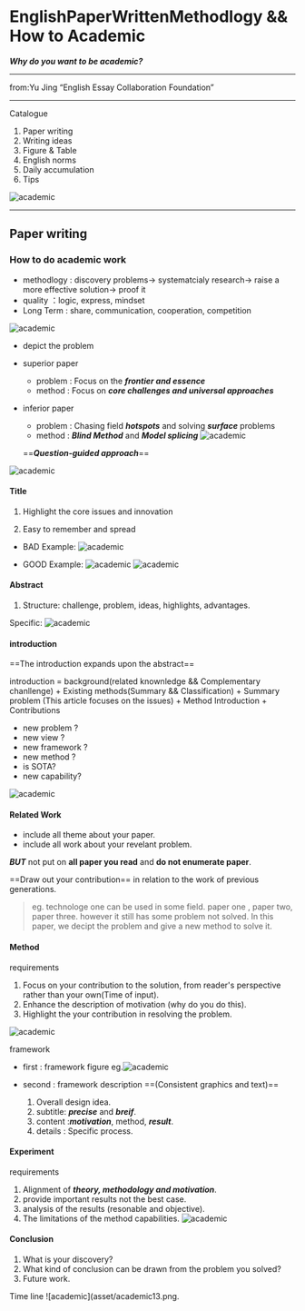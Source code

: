 # EnglishPaperWrittenMethodlogy && How to Academic

***Why do you want to be academic?***

---
from:Yu Jing “English Essay Collaboration Foundation”

---
Catalogue

1. Paper writing
2. Writing ideas
3. Figure & Table
4. English norms
5. Daily accumulation
6. Tips

![academic](asset/academic2.png)

---

## Paper writing

### How to do academic work

+ methodlogy : discovery problems-> systematcialy research-> raise a more effective solution-> proof it
+ quality ：logic, express, mindset
+ Long Term : share, communication, cooperation, competition

![academic](asset/academic.png)

+ depict the problem

+ superior paper
  + problem : Focus on the ***frontier and essence***
  + method  : Focus on ***core challenges and universal approaches***

+ inferior paper
  + problem : Chasing field ***hotspots*** and solving ***surface*** problems
  + method  : ***Blind Method*** and ***Model splicing***
![academic](asset/academic3.png)

  ==***Question-guided approach***==

![academic](asset/academic4.png)

#### Title

1) Highlight the core issues and innovation

2) Easy to remember and spread

+ BAD Example:
![academic](asset/academic5.png)

+ GOOD Example:
![academic](asset/academic6.png)
![academic](asset/academic7.png)

#### Abstract

1) Structure: challenge, problem, ideas, highlights, advantages.

Specific:
![academic](asset/academic8.png)

#### introduction

==The introduction expands upon the abstract==

introduction =
background(related knownledge && Complementary chanllenge)
+
Existing methods(Summary && Classification)
+
Summary problem (This article focuses on the issues)
+
Method Introduction
+
Contributions

+ new problem ?
+ new view ?
+ new framework ?
+ new method ?
+ is SOTA?
+ new capability?

![academic](asset/academic9.png)

#### Related Work

+ include all theme about your paper.
+ include all work about your revelant problem.

***BUT*** not put on **all paper you read** and **do not enumerate paper**.

==Draw out your contribution== in relation to the work of previous generations.

> eg.
> technologe one can be used in some field.
> paper one , paper two, paper three.
> however it still has some problem not solved. In this paper, we decipt the problem and give a new method to solve it.

#### Method

requirements

1) Focus on your contribution to the solution, from reader's perspective rather than your own(Time of input).
2) Enhance the description of motivation (why do you do this).
3) Highlight the your contribution in resolving the problem.

![academic](asset/academic10.png)

framework

+ first : framework figure
eg.![academic](asset/academic11.png)
+ second : framework description ==(Consistent graphics and text)==

  1) Overall design idea.
  2) subtitle: ***precise*** and ***breif***.
  3) content :***motivation***, method, ***result***.
  4) details : Specific process.

#### Experiment

requirements

1) Alignment of ***theory, methodology and motivation***.
2) provide important results not the best case.
3) analysis of the results (resonable and objective).
4) The limitations of the method capabilities.
![academic](asset/academic12.png)

#### Conclusion

1) What is your discovery?
2) What kind of conclusion can be drawn from the problem you solved?
3) Future work.

Time line
![academic](asset/academic13.png.
